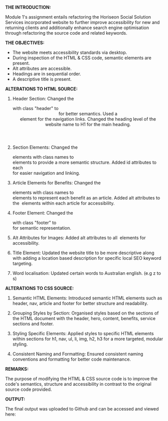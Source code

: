 **THE INTRODUCTION:**

Module 1's assignment entails refactoring the Horiseon Social Solution Services incorporated website to further improve accessibility for new and returning clients and additionally enhance search engine optimisation through refactoring the source code and related keywords.

**THE OBJECTIVES:**

- The website meets accessibility standards via desktop.
- During inspection of the HTML & CSS code, semantic elements are present.
- Alt attributes are accessible.
- Headings are in sequential order.
- A descriptive title is present.

**ALTERATIONS TO HTML SOURCE:**

1) Header Section:
Changed the <div> with class "header" to <header> for better semantics.
Used a <nav> element for the navigation links.
Changed the heading level of the website name to H1 for the main heading.

2) Section Elements:
Changed the <div> elements with class names to <section> elements to provide a more semantic structure.
Added id attributes to each <section> for easier navigation and linking.

3) Article Elements for Benefits:
Changed the <div> elements with class names to <article> elements to represent each benefit as an article.
Added alt attributes to the <img> elements within each article for accessibility.

4) Footer Element:
Changed the <div> with class "footer" to <footer> for semantic representation.

5) Alt Attributes for Images:
Added alt attributes to all <img> elements for accessibility.

6) Title Element:
Updated the website title to be more descriptive along with adding a location based description for specific local SEO keyword targeting.

7) Word localisation:
Updated certain words to Australian english. (e.g z to s)

**ALTERATIONS TO CSS SOURCE:**

1) Semantic HTML Elements:
Introduced semantic HTML elements such as header, nav, article and footer for better structure and readability.

2) Grouping Styles by Section:
Organised styles based on the sections of the HTML document with the header, hero, content, benefits, service sections and footer.

3) Styling Specific Elements:
Applied styles to specific HTML elements within sections for h1, nav, ul, li, img, h2, h3 for a more targeted, modular styling.

4) Consistent Naming and Formatting:
Ensured consistent naming conventions and formatting for better code maintenance.

**REMARKS:**

The purpose of modifying the HTML & CSS source code is to improve the code's semantics, structure and accessibility in contrast to the original source code provided.

**OUTPUT:**

The final output was uploaded to Github and can be accessed and viewed here:
